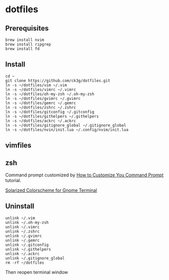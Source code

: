 # dotfiles


## Prerequisites

```
brew install nvim
brew install ripgrep
brew install fd
```

## Install

```
cd ~
git clone https://github.com/ck3g/dotfiles.git
ln -s ~/dotfiles/vim ~/.vim
ln -s ~/dotfiles/vimrc ~/.vimrc
ln -s ~/dotfiles/oh-my-zsh ~/.oh-my-zsh
ln -s ~/dotfiles/gvimrc ~/.gvimrc
ln -s ~/dotfiles/gemrc ~/.gemrc
ln -s ~/dotfiles/zshrc ~/.zshrc
ln -s ~/dotfiles/gitconfig ~/.gitconfig
ln -s ~/dotfiles/githelpers ~/.githelpers
ln -s ~/dotfiles/ackrc ~/.ackrc
ln -s ~/dotfiles/gitignore_global ~/.gitignore_global
ln -s ~/dotfiles/nvin/init.lua ~/.config/nvim/init.lua
```

## vimfiles

## zsh

Command prompt customized by [How to Customize You Command Prompt](http://net.tutsplus.com/tutorials/tools-and-tips/how-to-customize-your-command-prompt/) tutorial.

[Solarized Colorscheme for Gnome Terminal](https://github.com/sigurdga/gnome-terminal-colors-solarized)

## Uninstall

```
unlink ~/.vim
unlink ~/.oh-my-zsh
unlink ~/.vimrc
unlink ~/.zshrc
unlink ~/.gvimrc
unlink ~/.gemrc
unlink ~/.gitconfig
unlink ~/.githelpers
unlink ~/.ackrc
unlink ~/.gitignore_global
rm -rf ~/dotfiles
```

Then reopen terminal window

